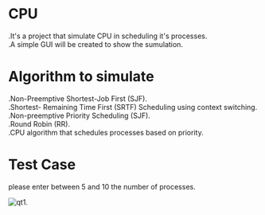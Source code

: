 # CPU

.It's a project that simulate CPU in scheduling it's processes.<br />
.A simple GUI will be created to show the sumulation.<br />

# Algorithm to simulate

.Non-Preemptive Shortest-Job First (SJF).<br />
.Shortest- Remaining Time First (SRTF) Scheduling using context switching.<br />
.Non-preemptive Priority Scheduling (SJF).<br />
.Round Robin (RR).<br />
.CPU algorithm that schedules processes based on priority.<br />

# Test Case

please enter between 5 and 10 the number of processes.<br />

![qt1](https://user-images.githubusercontent.com/96313979/169564933-1ca65494-a958-4e95-9408-c915b05495b9.png).<br />

